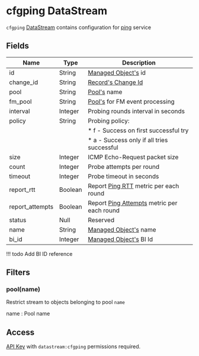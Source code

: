# cfgping DataStream

`cfgping` [DataStream](index.md) contains configuration
for [ping](../../../../admin/reference/services/ping.md) service

## Fields

| Name            | Type    | Description                                                                                     |
| --------------- | ------- | ----------------------------------------------------------------------------------------------- |
| id              | String  | [Managed Object's](../../../../user/reference/concepts/managed-object/index.md) id              |
| change_id       | String  | [Record's Change Id](index.md#change-id)                                                        |
| pool            | String  | [Pool's](../../../../user/reference/concepts/pool/index.md) name                                |
| fm_pool         | String  | [Pool's](../../../../user/reference/concepts/pool/index.md) for FM event processing             |
| interval        | Integer | Probing rounds interval in seconds                                                              |
| policy          | String  | Probing policy:                                                                                 |
|                 |         | \* f - Success on first successful try                                                          |
|                 |         | \* a - Success only if all tries successful                                                     |
| size            | Integer | ICMP Echo-Request packet size                                                                   |
| count           | Integer | Probe attempts per round                                                                        |
| timeout         | Integer | Probe timeout in seconds                                                                        |
| report_rtt      | Boolean | Report [Ping RTT](../../../../user/reference/metrics/types/index.md) metric per each round      |
| report_attempts | Boolean | Report [Ping Attempts](../../../../user/reference/metrics/types/index.md) metric per each round |
| status          | Null    | Reserved                                                                                        |
| name            | String  | [Managed Object's](../../../../user/reference/concepts/managed-object/index.md) name            |
| bi_id           | Integer | [Managed Object's](../../../../user/reference/concepts/managed-object/index.md) BI Id           |

<!-- prettier-ignore -->
!!! todo
    Add BI ID reference

## Filters

### pool(name)

Restrict stream to objects belonging to pool `name`

name
: Pool name

## Access

[API Key](../../../../user/reference/concepts/apikey/index.md) with `datastream:cfgping` permissions
required.
